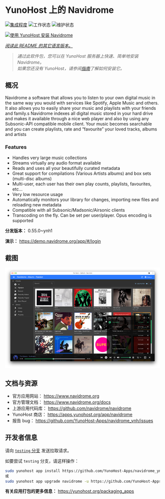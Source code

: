 <!--
注意：此 README 由 <https://github.com/YunoHost/apps/tree/master/tools/readme_generator> 自动生成
请勿手动编辑。
-->

# YunoHost 上的 Navidrome

[![集成程度](https://apps.yunohost.org/badge/integration/navidrome)](https://ci-apps.yunohost.org/ci/apps/navidrome/)
![工作状态](https://apps.yunohost.org/badge/state/navidrome)
![维护状态](https://apps.yunohost.org/badge/maintained/navidrome)

[![使用 YunoHost 安装 Navidrome](https://install-app.yunohost.org/install-with-yunohost.svg)](https://install-app.yunohost.org/?app=navidrome)

*[阅读此 README 的其它语言版本。](./ALL_README.md)*

> *通过此软件包，您可以在 YunoHost 服务器上快速、简单地安装 Navidrome。*  
> *如果您还没有 YunoHost，请参阅[指南](https://yunohost.org/install)了解如何安装它。*

## 概况

Navidrome a software that allows you to listen to your own digital music in the same way you would with services like Spotify, Apple Music and others. It also allows you to easily share your music and playlists with your friends and family.s
Navidrome indexes all digital music stored in your hard drive and makes it available through a nice web player and also by using any Subsonic-API compatible mobile client. Your music becomes searchable and you can create playlists, rate and “favourite” your loved tracks, albums and artists

### Features

- Handles very large music collections
- Streams virtually any audio format available
- Reads and uses all your beautifully curated metadata
- Great support for compilations (Various Artists albums) and box sets (multi-disc albums)
- Multi-user, each user has their own play counts, playlists, favourites, etc...
- Very low resource usage
- Automatically monitors your library for changes, importing new files and reloading new metadata
- Compatible with all Subsonic/Madsonic/Airsonic clients
- Transcoding on the fly. Can be set per user/player. Opus encoding is supported


**分发版本：** 0.55.0~ynh1

**演示：** <https://demo.navidrome.org/app/#/login>

## 截图

![Navidrome 的截图](./doc/screenshots/ss-desktop-player.png)

## 文档与资源

- 官方应用网站： <https://www.navidrome.org>
- 官方管理文档： <https://www.navidrome.org/docs>
- 上游应用代码库： <https://github.com/navidrome/navidrome>
- YunoHost 商店： <https://apps.yunohost.org/app/navidrome>
- 报告 bug： <https://github.com/YunoHost-Apps/navidrome_ynh/issues>

## 开发者信息

请向 [`testing` 分支](https://github.com/YunoHost-Apps/navidrome_ynh/tree/testing) 发送拉取请求。

如要尝试 `testing` 分支，请这样操作：

```bash
sudo yunohost app install https://github.com/YunoHost-Apps/navidrome_ynh/tree/testing --debug
或
sudo yunohost app upgrade navidrome -u https://github.com/YunoHost-Apps/navidrome_ynh/tree/testing --debug
```

**有关应用打包的更多信息：** <https://yunohost.org/packaging_apps>
